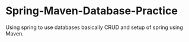 # Spring-Maven-Database-Practice
Using spring to use databases basically CRUD and setup of spring using Maven.
